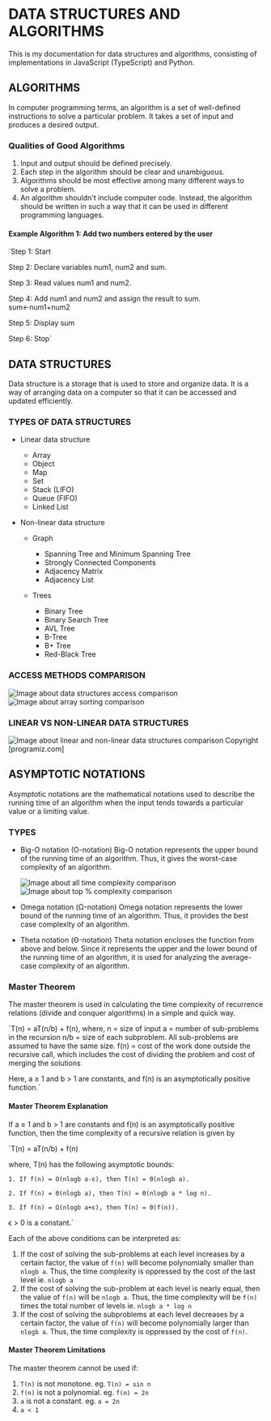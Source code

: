 # DATA STRUCTURES AND ALGORITHMS

This is my documentation for data structures and algorithms, consisting of implementations in JavaScript (TypeScript) and Python.

## ALGORITHMS

In computer programming terms, an algorithm is a set of well-defined instructions to solve a particular problem. It takes a set of input and produces a desired output.

### Qualities of Good Algorithms

1. Input and output should be defined precisely.
2. Each step in the algorithm should be clear and unambiguous.
3. Algorithms should be most effective among many different ways to solve a problem.
4. An algorithm shouldn't include computer code. Instead, the algorithm should be written in such a way that it can be used in different programming languages.

#### Example Algorithm 1: Add two numbers entered by the user

`Step 1: Start

Step 2: Declare variables num1, num2 and sum.

Step 3: Read values num1 and num2.

Step 4: Add num1 and num2 and assign the result to sum.
        sum←num1+num2

Step 5: Display sum

Step 6: Stop`

## DATA STRUCTURES

Data structure is a storage that is used to store and organize data. It is a way of arranging data on a computer so that it can be accessed and updated efficiently.

### TYPES OF DATA STRUCTURES

- Linear data structure

  - Array
  - Object
  - Map
  - Set
  - Stack (LIFO)
  - Queue (FIFO)
  - Linked List

- Non-linear data structure

  - Graph
    - Spanning Tree and Minimum Spanning Tree
    - Strongly Connected Components
    - Adjacency Matrix
    - Adjacency List

  - Trees
    - Binary Tree
    - Binary Search Tree
    - AVL Tree
    - B-Tree
    - B+ Tree
    - Red-Black Tree

### ACCESS METHODS COMPARISON

![Image about data structures access comparison](./documentation/data-structures-access-methods.png)
![Image about array sorting comparison](./documentation/array-sorting-complexity.png)

### LINEAR VS NON-LINEAR DATA STRUCTURES

![Image about linear and non-linear data structures comparison](./documentation/linear-vs-non-linear-DS.png)
Copyright [programiz.com]

## ASYMPTOTIC NOTATIONS

Asymptotic notations are the mathematical notations used to describe the running time of an algorithm when the input tends towards a particular value or a limiting value.

### TYPES

- Big-O notation (O-notation)
    Big-O notation represents the upper bound of the running time of an algorithm. Thus, it gives the worst-case complexity of an algorithm.

    ![Image about all time complexity comparison](./documentation/time-complexity-all.png)
    ![Image about top % complexity comparison](./documentation/time-complexity-top-5.png)

- Omega notation (Ω-notation)
    Omega notation represents the lower bound of the running time of an algorithm. Thus, it provides the best case complexity of an algorithm.

- Theta notation (Θ-notation)
    Theta notation encloses the function from above and below. Since it represents the upper and the lower bound of the running time of an algorithm, it is used for analyzing the average-case complexity of an algorithm.

### Master Theorem

The master theorem is used in calculating the time complexity of recurrence relations (divide and conquer algorithms) in a simple and quick way.

`T(n) = aT(n/b) + f(n),
where,
n = size of input
a = number of sub-problems in the recursion
n/b = size of each subproblem. All sub-problems are assumed
     to have the same size.
f(n) = cost of the work done outside the recursive call,
      which includes the cost of dividing the problem and
      cost of merging the solutions

Here, a ≥ 1 and b > 1 are constants, and f(n) is an asymptotically positive function.`

#### Master Theorem Explanation

If a ≥ 1 and b > 1 are constants and f(n) is an asymptotically positive function, then the time complexity of a recursive relation is given by

`T(n) = aT(n/b) + f(n)

where, T(n) has the following asymptotic bounds:

    1. If f(n) = O(nlogb a-ϵ), then T(n) = Θ(nlogb a).

    2. If f(n) = Θ(nlogb a), then T(n) = Θ(nlogb a * log n).

    3. If f(n) = Ω(nlogb a+ϵ), then T(n) = Θ(f(n)).

ϵ > 0 is a constant.`

Each of the above conditions can be interpreted as:

1. If the cost of solving the sub-problems at each level increases by a certain factor, the value of `f(n)` will become polynomially smaller than `nlogb a`. Thus, the time complexity is oppressed by the cost of the last level ie. `nlogb a`
2. If the cost of solving the sub-problem at each level is nearly equal, then the value of `f(n)` will be `nlogb a`. Thus, the time complexity will be `f(n)` times the total number of levels ie. `nlogb a * log n`
3. If the cost of solving the subproblems at each level decreases by a certain factor, the value of `f(n)` will become polynomially larger than `nlogb a`. Thus, the time complexity is oppressed by the cost of `f(n)`.

#### Master Theorem Limitations

The master theorem cannot be used if:

1. `T(n)` is not monotone. eg. `T(n) = sin n`
2. `f(n)` is not a polynomial. eg. `f(n) = 2n`
3. `a` is not a constant. eg. `a = 2n`
4. `a < 1`
